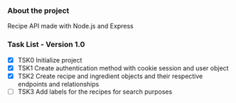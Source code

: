 ### About the project
Recipe API made with Node.js and Express

### Task List - Version 1.0
- [X] TSK0 Initialize project
- [X] TSK1 Create authentication method with cookie session and user object
- [X] TSK2 Create recipe and ingredient objects and their respective endpoints and relationships
- [ ] TSK3 Add labels for the recipes for search purposes

